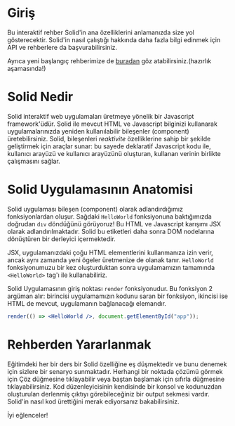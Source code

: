 # Giriş

Bu interaktif rehber Solid'in ana özelliklerini anlamanızda size yol gösterecektir. Solid'in nasıl çalıştığı hakkında daha fazla bilgi edinmek için API ve rehberlere da başvurabilirsiniz.

Ayrıca yeni başlangıç rehberimize de [buradan](https://docs.solidjs.com/tutorials/getting-started-with-solid/) göz atabilirsiniz.(hazırlık aşamasında!) 

# Solid Nedir

Solid interaktif web uygulamaları üretmeye yönelik bir Javascript framework'üdür.
Solid ile mevcut HTML ve Javascript bilginizi kullanarak uygulamalarınızda yeniden kullanılabilir bileşenler (component) üretebilirsiniz.
Solid, bileşenleri _reaktivite_ özelliklerine sahip bir şekilde geliştirmek için araçlar sunar: bu sayede deklaratif Javascript kodu ile, kullanıcı arayüzü ve kullanıcı arayüzünü oluşturan, kullanan verinin birlikte çalışmasını sağlar.

# Solid Uygulamasının Anatomisi

Solid uygulaması bileşen (component) olarak adlandırdığımız fonksiyonlardan oluşur. Sağdaki `HelloWorld` fonksiyonuna baktığımızda doğrudan `dıv` döndüğünü görüyoruz! Bu HTML ve Javascript karışımı JSX olarak adlandırılmaktadır. Solid bu etiketleri daha sonra DOM nodelarına dönüştüren bir derleyici içermektedir.

JSX, uygulamanızdaki çoğu HTML elementlerini kullanmanıza izin verir, ancak aynı zamanda yeni ögeler üretmenize de olanak tanır. `HelloWorld` fonksiyonumuzu bir kez oluşturduktan sonra uygulamamızın tamamında `<HelloWorld>` tag'ı ile kullanabiliriz.

Solid Uygulamasının giriş noktası `render` fonksiyonudur. Bu fonksiyon 2 argüman alır: birincisi uygulamamızın kodunu saran bir fonksiyon, ikincisi ise HTML de mevcut, uygulamanın bağlanacağı elemandır.

```jsx
render(() => <HelloWorld />, document.getElementById("app"));
```

# Rehberden Yararlanmak

Eğitimdeki her bir ders bir Solid özelliğine eş düşmektedir ve bunu denemek için sizlere bir senaryo sunmaktadır. Herhangi bir noktada çözümü görmek için Çöz düğmesine tıklayabilir veya baştan başlamak için sıfırla düğmesine tıklayabilirsiniz. Kod düzenleyicisinin kendisinde bir konsol ve kodunuzdan oluşturulan derlenmiş çıktıyı görebileceğiniz bir output sekmesi vardır. Solid'in nasıl kod ürettiğini merak ediyorsanız bakabilirsiniz.

İyi eğlenceler!